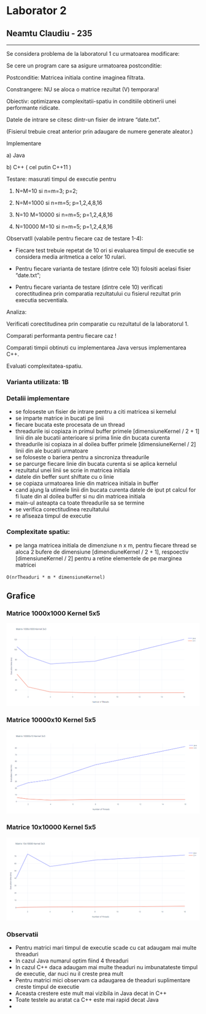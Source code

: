 # Laborator 2
## Neamtu Claudiu - 235

---

Se considera problema de la laboratorul 1 cu urmatoarea modificare:

Se cere un program care sa asigure urmatoarea postconditie:

Postconditie: Matricea initiala contine imaginea filtrata.

Constrangere: NU se aloca o matrice rezultat (V) temporara!

Obiectiv: optimizarea complexitatii-spatiu in conditiile obtinerii unei performante ridicate.

Datele de intrare se citesc dintr-un fisier de intrare “date.txt”.

(Fisierul trebuie creat anterior prin adaugare de numere generate aleator.)

Implementare

a) Java

b) C++ ( cel putin C++11 )

Testare: masurati timpul de executie pentru

1) N=M=10 si n=m=3; p=2;

2) N=M=1000 si n=m=5; p=1,2,4,8,16

3) N=10 M=10000 si n=m=5; p=1,2,4,8,16

4) N=10000 M=10 si n=m=5; p=1,2,4,8,16

ObservatII (valabile pentru fiecare caz de testare 1-4):

- Fiecare test trebuie repetat de 10 ori si evaluarea timpul de executie se considera media aritmetica a celor 10 rulari.

- Pentru fiecare varianta de testare (dintre cele 10) folositi acelasi fisier “date.txt”;

- Pentru fiecare varianta de testare (dintre cele 10) verificati corectitudinea prin comparatia rezultatului cu fisierul rezultat prin executia secventiala.

Analiza:

Verificati corectitudinea prin comparatie cu rezultatul de la laboratorul 1.

Comparati performanta pentru fiecare caz !

Comparati timpii obtinuti cu implementarea Java versus implementarea C++.

Evaluati complexitatea-spatiu.

### Varianta utilizata: 1B


### Detalii implementare
- se foloseste un fisier de intrare pentru a citi matricea si kernelul
- se imparte matrice in bucati pe linii
- fiecare bucata este procesata de un thread
- threadurile isi copiaza in primul buffer primele [dimensiuneKernel / 2 + 1] linii din ale bucatii anterioare si prima linie din bucata curenta
- threadurile isi copiaza in al doilea buffer primele [dimensiuneKernel / 2] linii din ale bucatii urmatoare
- se foloseste o bariera pentru a sincroniza threadurile
- se parcurge fiecare linie din bucata curenta si se aplica kernelul
- rezultatul unei linii se scrie in matricea initiala
- datele din beffer sunt shiftate cu o linie
- se copiaza urmatoarea linie din matricea initiala in buffer
- cand ajung la utimele linii din bucata curenta datele de iput pt calcul for fi luate din al doilea buffer si nu din matricea initiala
- main-ul asteapta ca toate threadurile sa se termine
- se verifica corectitudinea rezultatului
- re afiseaza timpul de executie

### Complexitate spatiu:
- pe langa matricea initiala de dimenziune n x m, pentru fiecare thread se aloca 2 bufere de dimensiune [dimendiuneKernel / 2 + 1], respoectiv [dimensiuneKernel / 2] pentru a retine elementele de pe marginea matricei 

`O(nrTheaduri * m * dimensiuneKernel)`


## Grafice

### Matrice 1000x1000 Kernel 5x5
![](docs/Screenshot_0.png)

### Matrice 10000x10 Kernel 5x5
![](docs/Screenshot_1.png)

### Matrice 10x10000 Kernel 5x5
![](docs/Screenshot_2.png)

### Observatii
- Pentru matrici mari timpul de executie scade cu cat adaugam mai multe threaduri
- In cazul Java numarul optim fiind 4 threaduri
- In cazul C++ daca adaugam mai multe theaduri nu imbunatateste timpul de executie, dar nuci nu il creste prea mult
- Pentru matrici mici observam ca adaugarea de theaduri suplimentare creste timpul de executie
- Aceasta crestere este mult mai vizibila in Java decat in C++
- Toate testele au aratat ca C++ este mai rapid decat Java
- 
